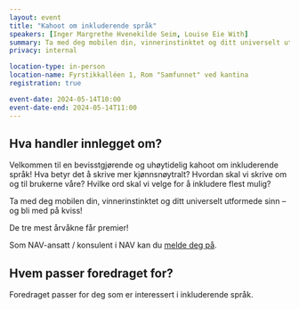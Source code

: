 ```yaml
---
layout: event
title: "Kahoot om inkluderende språk"
speakers: [Inger Margrethe Hvenekilde Seim, Louise Eie With]
summary: Ta med deg mobilen din, vinnerinstinktet og ditt universelt utformede sinn – og bli med på kviss!
privacy: internal

location-type: in-person
location-name: Fyrstikkalléen 1, Rom "Samfunnet" ved kantina
registration: true

event-date: 2024-05-14T10:00
event-date-end: 2024-05-14T11:00
---
```

## Hva handler innlegget om?
Velkommen til en bevisstgjørende og uhøytidelig kahoot om inkluderende språk! Hva betyr det å skrive mer kjønnsnøytralt? Hvordan skal vi skrive om og til brukerne våre? Hvilke ord skal vi velge for å inkludere flest mulig?

Ta med deg mobilen din, vinnerinstinktet og ditt universelt utformede sinn – og bli med på kviss!

De tre mest årvåkne får premier!

Som NAV-ansatt / konsulent i NAV kan du [melde deg på](https://delta.nav.no/event/78556849-1bbc-4efa-9311-d207adcdf093).

## Hvem passer foredraget for?
Foredraget passer for deg som er interessert i inkluderende språk.
